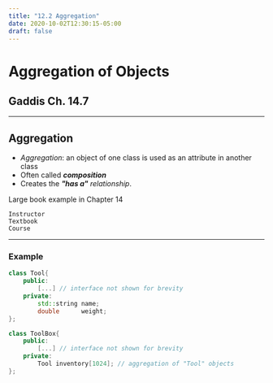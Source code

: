 ```yaml
---
title: "12.2 Aggregation"
date: 2020-10-02T12:30:15-05:00
draft: false
---
```


# Aggregation of Objects

## Gaddis Ch. 14.7

---

## Aggregation

* _Aggregation_: an object of one class is used as an attribute in another class
* Often called **_composition_**
* Creates the _**"has a"** relationship_.

Large book example in Chapter 14

    Instructor
    Textbook
    Course

---

### Example

```cpp
class Tool{
    public:
        [...] // interface not shown for brevity
    private:
        std::string name;
        double      weight;
};

class ToolBox{
    public:
        [...] // interface not shown for brevity
    private:
        Tool inventory[1024]; // aggregation of "Tool" objects
};
```
